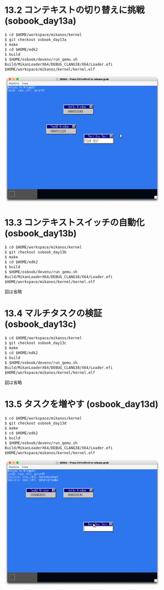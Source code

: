 # 13.2 コンテキストの切り替えに挑戦 (sobook_day13a)

```console
$ cd $HOME/workspace/mikanos/kernel
$ git checkout osbook_day13a
$ make
$ cd $HOME/edk2
$ build
$ $HOME/osbook/devenv/run_qemu.sh Build/MikanLoaderX64/DEBUG_CLANG38/X64/Loader.efi $HOME/workspace/mikanos/kernel/kernel.elf
```

![](./img/13.2.png)

# 13.3 コンテキストスイッチの自動化 (osbook_day13b)

```console
$ cd $HOME/workspace/mikanos/kernel
$ git checkout osbook_day13b
$ make
$ cd $HOME/edk2
$ build
$ $HOME/osbook/devenv/run_qemu.sh Build/MikanLoaderX64/DEBUG_CLANG38/X64/Loader.efi $HOME/workspace/mikanos/kernel/kernel.elf
```

図は省略

# 13.4 マルチタスクの検証 (osbook_day13c)

```console
$ cd $HOME/workspace/mikanos/kernel
$ git checkout osbook_day13c
$ make
$ cd $HOME/edk2
$ build
$ $HOME/osbook/devenv/run_qemu.sh Build/MikanLoaderX64/DEBUG_CLANG38/X64/Loader.efi $HOME/workspace/mikanos/kernel/kernel.elf
```

図は省略

# 13.5 タスクを増やす (osbook_day13d)

```console
$ cd $HOME/workspace/mikanos/kernel
$ git checkout osbook_day13d
$ make
$ cd $HOME/edk2
$ build
$ $HOME/osbook/devenv/run_qemu.sh Build/MikanLoaderX64/DEBUG_CLANG38/X64/Loader.efi $HOME/workspace/mikanos/kernel/kernel.elf
```

![](./img/13.5.png)
